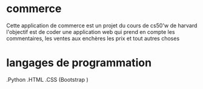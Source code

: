 # commerce

Cette application de commerce est un projet du cours de cs50'w de harvard 
l'objectif est de coder une application web qui prend en compte les commentaires, les ventes aux enchères
les prix et tout autres choses

# langages de programmation 
.Python
.HTML
.CSS (Bootstrap )
